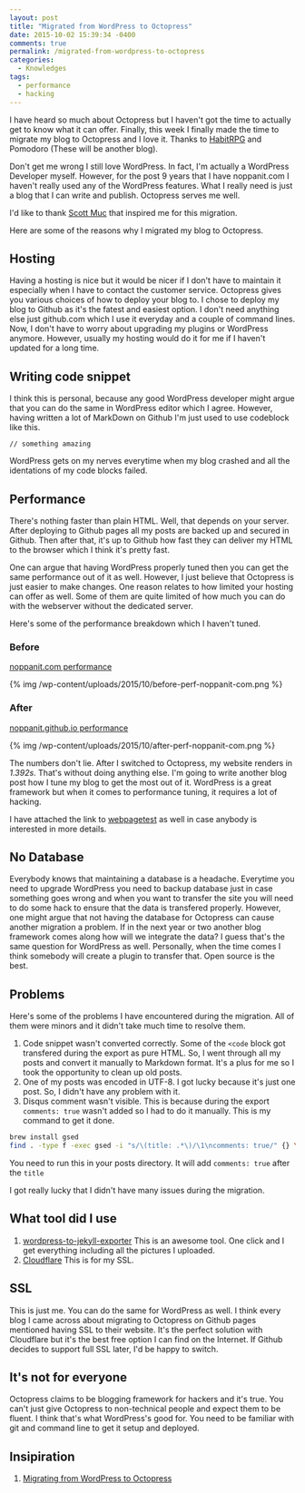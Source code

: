 ```yaml
---
layout: post
title: "Migrated from WordPress to Octopress"
date: 2015-10-02 15:39:34 -0400
comments: true
permalink: /migrated-from-wordpress-to-octopress
categories: 
  - Knowledges
tags:
  - performance
  - hacking
---
```


I have heard so much about Octopress but I haven't got the time to actually get to know what it can offer. Finally, this week I finally made the time to migrate my blog to Octopress and I love it. Thanks to [HabitRPG][1] and Pomodoro (These will be another blog).

Don't get me wrong I still love WordPress. In fact, I'm actually a WordPress Developer myself. However, for the post 9 years that I have noppanit.com I haven't really used any of the WordPress features. What I really need is just a blog that I can write and publish. Octopress serves me well.

I'd like to thank [Scott Muc][7] that inspired me for this migration.

Here are some of the reasons why I migrated my blog to Octopress.

## Hosting

Having a hosting is nice but it would be nicer if I don't have to maintain it especially when I have to contact the customer service. Octopress gives you various choices of how to deploy your blog to. I chose to deploy my blog to Github as it's the fatest and easiest option. I don't need anything else just github.com which I use it everyday and a couple of command lines. Now, I don't have to worry about upgrading my plugins or WordPress anymore. However, usually my hosting would do it for me if I haven't updated for a long time. 

## Writing code snippet

I think this is personal, because any good WordPress developer might argue that you can do the same in WordPress editor which I agree. However, having written a lot of MarkDown on Github I'm just used to use codeblock like this.

```
// something amazing
```

WordPress gets on my nerves everytime when my blog crashed and all the identations of my code blocks failed.

## Performance

There's nothing faster than plain HTML. Well, that depends on your server. After deploying to Github pages all my posts are backed up and secured in Github. Then after that, it's up to Github how fast they can deliver my HTML to the browser which I think it's pretty fast.
 
One can argue that having WordPress properly tuned then you can get the same performance out of it as well. However, I just believe that Octopress is just easier to make changes. One reason relates to how limited your hosting can offer as well. Some of them are quite limited of how much you can do with the webserver without the dedicated server.

Here's some of the performance breakdown which I haven't tuned. 

### Before

[noppanit.com performance][5]

{% img /wp-content/uploads/2015/10/before-perf-noppanit-com.png %}

### After

[noppanit.github.io performance][6]

{% img /wp-content/uploads/2015/10/after-perf-noppanit-com.png %}

The numbers don't lie. After I switched to Octopress, my website renders in *1.392s*. That's without doing anything else. I'm going to write another blog post how I tune my blog to get the most out of it. WordPress is a great framework but when it comes to performance tuning, it requires a lot of hacking.

I have attached the link to [webpagetest][4] as well in case anybody is interested in more details. 

## No Database

Everybody knows that maintaining a database is a headache. Everytime you need to upgrade WordPress you need to backup database just in case something goes wrong and when you want to transfer the site you will need to do some hack to ensure that the data is transfered properly. However, one might argue that not having the database for Octopress can cause another migration a problem. If in the next year or two another blog framework comes along how will we integrate the data? I guess that's the same question for WordPress as well. Personally, when the time comes I think somebody will create a plugin to transfer that. Open source is the best.

## Problems

Here's some of the problems I have encountered during the migration. All of them were minors and it didn't take much time to resolve them.

1. Code snippet wasn't converted correctly. Some of the `<code` block got transfered during the export as pure HTML. So, I went through all my posts and convert it manually to Markdown format. It's a plus for me so I took the opportunity to clean up old posts.
2. One of my posts was encoded in UTF-8. I got lucky because it's just one post. So, I didn't have any problem with it. 
3. Disqus comment wasn't visible. This is because during the export `comments: true` wasn't added so I had to do it manually. This is my command to get it done.

``` bash
brew install gsed
find . -type f -exec gsed -i "s/\(title: .*\)/\1\ncomments: true/" {} \;
```

You need to run this in your posts directory. It will add `comments: true` after the `title`

I got really lucky that I didn't have many issues during the migration. 

## What tool did I use

1. [wordpress-to-jekyll-exporter][2] This is an awesome tool. One click and I get everything including all the pictures I uploaded.
2. [Cloudflare][8] This is for my SSL.

## SSL

This is just me. You can do the same for WordPress as well. I think every blog I came across about migrating to Octopress on Github pages mentioned having SSL to their website. It's the perfect solution with Cloudflare but it's the best free option I can find on the Internet. If Github decides to support full SSL later, I'd be happy to switch.

## It's not for everyone

Octopress claims to be blogging framework for hackers and it's true. You can't just give Octopress to non-technical people and expect them to be fluent. I think that's what WordPress's good for. You need to be familiar with git and command line to get it setup and deployed.

## Insipiration

1. [Migrating from WordPress to Octopress][3]


 [1]: https://habitica.com
 [2]: https://github.com/benbalter/wordpress-to-jekyll-exporter
 [3]: http://jason.pureconcepts.net/2013/01/migrating-wordpress-octopress/
 [4]: http://webpagetest.org
 [5]: http://www.webpagetest.org/result/151002_33_7N6/1/details/
 [6]: http://www.webpagetest.org/result/151002_NG_7P4/2/details/
 [7]: https://twitter.com/ScottMuc
 [8]: https://www.cloudflare.com/
